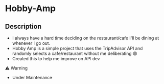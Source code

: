 # Hobby-Amp

## Description
- I always have a hard time deciding on the restaurant/cafe I'll be dining at whenever I go out. 
- Hobby Amp is a simple project that uses the TripAdvisor API and randomly selects a cafe/restaurant without me deliberating :smile: 
- Created this to help me improve on API dev

⚠️ Warning
- Under Maintenance

